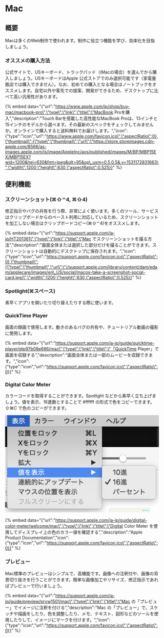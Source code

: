 # Mac

## 概要

Macは多くのWeb制作で使われます。制作に役立つ機能を学び、効率化を目指しましょう。

### オススメの購入方法

公式サイトで、USキーボード、トラックパッド（iMacの場合）を選んでから購入しましょう。USキーボードはApple 公式ストアでのみ選択可能です（家電量販店では購入できません）。なお、初めての購入となる場合はノートブックをオススメします。自宅以外や客先での提案、開発ができるため、デスクトップに比べて高い汎用性があります。

{% embed data="{\"url\":\"https://www.apple.com/jp/shop/buy-mac/macbook-pro\",\"type\":\"link\",\"title\":\"MacBook Proを購入\",\"description\":\"Touch Barを搭載した高性能なMacBook Proは、13インチと15インチのモデルから選べます。その最新のスペックをチェックしてみませんか。オンラインで購入すると送料無料でお届けします。\",\"icon\":{\"type\":\"icon\",\"url\":\"https://www.apple.com/favicon.ico\",\"aspectRatio\":0},\"thumbnail\":{\"type\":\"thumbnail\",\"url\":\"https://store.storeimages.cdn-apple.com/8566/as-images.apple.com/is/image/AppleInc/aos/published/images/M/BP/MBP15EX/MBP15EX?wid=1200&hei=630&fmt=jpeg&qlt=95&op\_usm=0.5,0.5&.v=1531172831663\",\"width\":1200,\"height\":630,\"aspectRatio\":0.525}}" %}

## 便利機能

### スクリーンショット\(⌘⇧⌃4, ⌘⇧4\)

修正指示やバグの共有を行う際、非常によく使います。多くのツール、サービスはクリップボードからのペースト利用に対応しているため、スクリーンショットを加工しない場合はクリップボードコピー\(⌘⇧⌃4\)をオススメします。

{% embed data="{\"url\":\"https://support.apple.com/ja-jp/HT201361\",\"type\":\"link\",\"title\":\"Mac でスクリーンショットを撮る方法\",\"description\":\"画面全体または選択した部分だけを撮ることができます。スクリーンショットは自動的にデスクトップに保存されます。\",\"icon\":{\"type\":\"icon\",\"url\":\"https://support.apple.com/favicon.ico\",\"aspectRatio\":0},\"thumbnail\":{\"type\":\"thumbnail\",\"url\":\"//support.apple.com/library/content/dam/edam/applecare/images/en\_US/social/macos-take-a-screenshot-social-card.jpg/\",\"width\":1200,\"height\":630,\"aspectRatio\":0.525}}" %}

### Spotlight\(⌘スペース\)

素早くアプリを開いたり切り替えたりする際に使います。

### QuickTime Player

画面の録画で使用します。動きのあるバグの共有や、チュートリアル動画の撮影に使用します。

{% embed data="{\"url\":\"https://support.apple.com/ja-jp/guide/quicktime-player/qtp97b08e666/mac\",\"type\":\"link\",\"title\":\"「QuickTime Player」で画面を収録する\",\"description\":\"画面全体または一部のムービーを収録できます。\",\"icon\":{\"type\":\"icon\",\"url\":\"https://support.apple.com/favicon.ico\",\"aspectRatio\":0}}" %}

### Digital Color Meter

カラーコードを取得することができます。Spotlight などから素早く立ち上げましょう。値を表示、16進数とすることで \#ffffff の形式で色をコピーできます。⇧⌘C で色のコピーができます。

![](../../.gitbook/assets/image.png)

{% embed data="{\"url\":\"https://support.apple.com/ja-jp/guide/digital-color-meter/welcome/mac\",\"type\":\"link\",\"title\":\"Digital Color Meter を使用してディスプレイ上の色のカラー値を確認する\",\"description\":\"Apple Product Documentation\",\"icon\":{\"type\":\"icon\",\"url\":\"https://support.apple.com/favicon.ico\",\"aspectRatio\":0}}" %}

### プレビュー

Mac標準のプレビューはシンプルで、高機能です。画像への注釈付や、画像の背景切り抜きを行うことができます。簡単な画像加工やリサイズ、修正指示であればプレビューで行いましょう。

{% embed data="{\"url\":\"https://support.apple.com/ja-jp/guide/preview/prvw1501/mac\",\"type\":\"link\",\"title\":\"Mac の「プレビュー」でイメージに注釈を付ける\",\"description\":\"Mac の「プレビュー」で、スケッチや描画をしたり、色を調整したり、メモ、テキスト、図形などのツールを使用したりして、イメージにマークを付けます。\",\"icon\":{\"type\":\"icon\",\"url\":\"https://support.apple.com/favicon.ico\",\"aspectRatio\":0}}" %}


